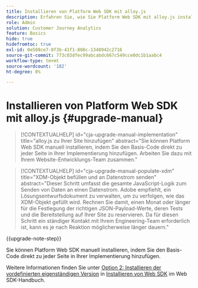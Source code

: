 ```yaml
---
title: Installieren von Platform Web SDK mit alloy.js
description: Erfahren Sie, wie Sie Platform Web SDK mit alloy.js installieren.
role: Admin
solution: Customer Journey Analytics
feature: Basics
hide: true
hidefromtoc: true
exl-id: 0e508ce7-8f3b-41f1-808c-1348942c2716
source-git-commit: 773c03dfec99abcabdc667c549cce0dc1b1aabc4
workflow-type: tm+mt
source-wordcount: '182'
ht-degree: 8%

---
```


# Installieren von Platform Web SDK mit alloy.js {#upgrade-manual}

<!-- markdownlint-disable MD034 -->

>[!CONTEXTUALHELP]
>id="cja-upgrade-manual-implementation"
>title="alloy.js zu Ihrer Site hinzufügen"
>abstract="Sie können Platform Web SDK manuell installieren, indem Sie den Basis-Code direkt zu jeder Seite in Ihrer Implementierung hinzufügen. Arbeiten Sie dazu mit Ihrem Website-Entwicklungs-Team zusammen."

<!-- markdownlint-enable MD034 -->

<!-- markdownlint-disable MD034 -->

>[!CONTEXTUALHELP]
>id="cja-upgrade-manual-populate-xdm"
>title="XDM-Objekt befüllen und an Datenstrom senden"
>abstract="Dieser Schritt umfasst die gesamte JavaScript-Logik zum Senden von Daten an einen Datenstrom. Adobe empfiehlt, ein Lösungsentwurfsdokument zu verwalten, um zu verfolgen, wie das XDM-Objekt gefüllt wird. Rechnen Sie damit, einen Monat oder länger für die Festlegung der richtigen JSON-Payload-Werte, deren Tests und die Bereitstellung auf Ihrer Site zu reservieren. Da für diesen Schritt ein ständiger Kontakt mit Ihrem Engineering-Team erforderlich ist, kann es je nach Reaktion möglicherweise länger dauern."

<!-- markdownlint-enable MD034 -->

{{upgrade-note-step}}

Sie können Platform Web SDK manuell installieren, indem Sie den Basis-Code direkt zu jeder Seite in Ihrer Implementierung hinzufügen.

Weitere Informationen finden Sie unter [Option 2: Installieren der vordefinierten eigenständigen Version](https://experienceleague.adobe.com/en/docs/experience-platform/edge/fundamentals/installing-the-sdk#option-2-installing-the-prebuilt-standalone-version) in [Installieren von Web SDK](https://experienceleague.adobe.com/en/docs/experience-platform/edge/fundamentals/installing-the-sdk) im Web SDK-Handbuch.

